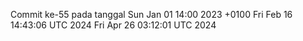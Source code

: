 Commit ke-55 pada tanggal Sun Jan 01 14:00 2023 +0100
Fri Feb 16 14:43:06 UTC 2024
Fri Apr 26 03:12:01 UTC 2024

